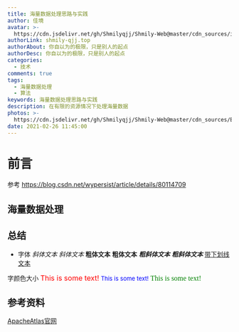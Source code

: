 ```yaml
---
title: 海量数据处理思路与实践
author: 佳境
avatar: >-
  https://cdn.jsdelivr.net/gh/Shmilyqjj/Shmily-Web@master/cdn_sources/img/custom/avatar.jpg
authorLink: shmily-qjj.top
authorAbout: 你自以为的极限，只是别人的起点
authorDesc: 你自以为的极限，只是别人的起点
categories:
  - 技术
comments: true
tags:
  - 海量数据处理
  - 算法
keywords: 海量数据处理思路与实践
description: 在有限的资源情况下处理海量数据
photos: >-
  https://cdn.jsdelivr.net/gh/Shmilyqjj/Shmily-Web@master/cdn_sources/Blog_Images/Atlas/Atlas-Cover.jpg
date: 2021-02-26 11:45:00
---
```

# 前言  

参考 https://blog.csdn.net/wypersist/article/details/80114709
## 海量数据处理  
  

## 总结 

* 字体
*斜体文本*
_斜体文本_
**粗体文本**
__粗体文本__
***粗斜体文本***
___粗斜体文本___
<u>带下划线文本</u>

字颜色大小
<font size="3" color="red">This is some text!</font>
<font size="2" color="blue">This is some text!</font>
<font face="verdana" color="green"  size="3">This is some text!</font>


## 参考资料  
[ApacheAtlas官网](http://atlas.apache.org/#/)
[]()


